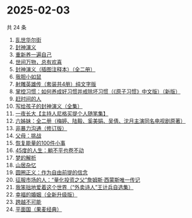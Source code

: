 # 2025-02-03

共 24 条

<!-- BEGIN WEREAD -->
<!-- 最后更新时间 2025-02-03 02:17:36 +0800 -->
1. [乱世华尔街](https://weread.qq.com/web/bookDetail/22432840813ab6ee1g018d20)
1. [封神演义](https://weread.qq.com/web/bookDetail/b453256055b0e7b4550bbdd)
1. [重新养一遍自己](https://weread.qq.com/web/bookDetail/6dd326f0813ab9a44g0167de)
1. [世间万物，总有欢喜](https://weread.qq.com/web/bookDetail/fac32350813ab9994g01310d)
1. [封神演义（插图注释本）（全二册）](https://weread.qq.com/web/bookDetail/13b32790813ab9a46g01705f)
1. [我胆小如鼠](https://weread.qq.com/web/bookDetail/276323e0813ab90a5g0144d7)
1. [射雕英雄传（套装共4册）纯文字版](https://weread.qq.com/web/bookDetail/836321705e3a52836d02e0b)
1. [掌控习惯：如何养成好习惯并戒除坏习惯（《原子习惯》中文版）（新版）](https://weread.qq.com/web/bookDetail/bcb32150719afe3bbcbad52)
1. [赶时间的人](https://weread.qq.com/web/bookDetail/b1f32a60813ab7d62g018665)
1. [写给孩子的封神演义（全集）](https://weread.qq.com/web/bookDetail/05d326b0726ab7ce05dffc0)
1. [一夜长大【主持人尼格买提个人随笔集】](https://weread.qq.com/web/bookDetail/44f32a00813ab6975g0197e7)
1. [六姊妹：全二册（梅婷、陆毅、奚美娟、吴倩、沈月主演同名电视剧原著）](https://weread.qq.com/web/bookDetail/51432e4071a73c495147467)
1. [非暴力沟通（修订版）](https://weread.qq.com/web/bookDetail/b7d32470813ab7e0eg015e3f)
1. [父母：挑战](https://weread.qq.com/web/bookDetail/64832ca0813ab9973g015663)
1. [恢复能量的100件小事](https://weread.qq.com/web/bookDetail/5c0321c0813ab9a2bg016257)
1. [45度的人生：躺不平也卷不动](https://weread.qq.com/web/bookDetail/d9132ca0813ab99d5g0157e2)
1. [梦的解析](https://weread.qq.com/web/bookDetail/659320e0813ab990eg01339d)
1. [山居杂忆](https://weread.qq.com/web/bookDetail/90432270813ab8a7eg018ba7)
1. [圆圈正义：作为自由前提的信念](https://weread.qq.com/web/bookDetail/739322a07269560473951d3)
1. [征服市场的人：“量化投资之父”詹姆斯·西蒙斯唯一传记](https://weread.qq.com/web/bookDetail/57d322107228916857ddb4f)
1. [我笨拙地爱着这个世界（“外卖诗人”王计兵自选集）](https://weread.qq.com/web/bookDetail/90032d60813ab7c9eg015d43)
1. [幸福的婚姻（全新升级版）](https://weread.qq.com/web/bookDetail/0c732220813ab8784g019cc4)
1. [跨越不可能](https://weread.qq.com/web/bookDetail/229326d0813ab7dbcg017770)
1. [平面国（果麦经典）](https://weread.qq.com/web/bookDetail/215328407200f6f9215a612)
<!-- END WEREAD -->
